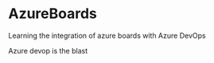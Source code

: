 # AzureBoards
Learning the integration of azure boards with Azure DevOps


Azure devop is the blast
